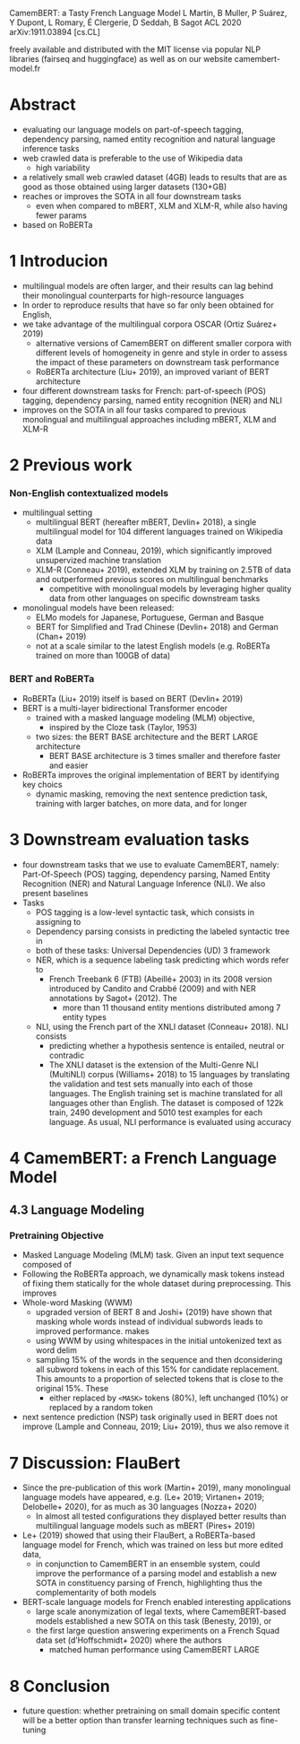 CamemBERT: a Tasty French Language Model
L Martin, B Muller, P Suárez, Y Dupont, L Romary, É Clergerie, D Seddah, B Sagot
ACL 2020 arXiv:1911.03894 [cs.CL]

freely available and distributed with the MIT license via popular NLP libraries
(fairseq and huggingface) as well as on our website camembert-model.fr

# Abstract

* evaluating our language models on part-of-speech tagging, dependency parsing,
  named entity recognition and natural language inference tasks
* web crawled data is preferable to the use of Wikipedia data
  * high variability
* a relatively small web crawled dataset (4GB) leads to results that are as good
  as those obtained using larger datasets (130+GB)
* reaches or improves the SOTA in all four downstream tasks
  * even when compared to mBERT, XLM and XLM-R, while also having fewer params
* based on RoBERTa

# 1 Introducion

* multilingual models are often larger, and their results can lag behind their
  monolingual counterparts for high-resource languages
* In order to reproduce results that have so far only been obtained for English,
* we take advantage of the multilingual corpora OSCAR (Ortiz Suárez+ 2019)
  * alternative versions of CamemBERT on different smaller corpora with
    different levels of homogeneity in genre and style in order to assess the
    impact of these parameters on downstream task performance
  * RoBERTa architecture (Liu+ 2019), an improved variant of BERT architecture
* four different downstream tasks for French: part-of-speech (POS) tagging,
  dependency parsing, named entity recognition (NER) and NLI
* improves on the SOTA in all four tasks compared to previous
  monolingual and multilingual approaches including mBERT, XLM and XLM-R

# 2 Previous work

### Non-English contextualized models

* multilingual setting
  * multilingual BERT (hereafter mBERT, Devlin+ 2018), a single multilingual
    model for 104 different languages trained on Wikipedia data
  * XLM (Lample and Conneau, 2019), which significantly improved unsupervized
    machine translation
  * XLM-R (Conneau+ 2019), extended XLM by training on 2.5TB of data and
    outperformed previous scores on multilingual benchmarks
    * competitive with monolingual models by leveraging higher quality data from
      other languages on specific downstream tasks
* monolingual models have been released:
  * ELMo models for Japanese, Portuguese, German and Basque
  * BERT for Simplified and Trad Chinese (Devlin+ 2018) and German (Chan+ 2019)
  * not at a scale similar to the latest English models
    (e.g. RoBERTa trained on more than 100GB of data)

### BERT and RoBERTa

* RoBERTa (Liu+ 2019) itself is based on BERT (Devlin+ 2019)
* BERT is a multi-layer bidirectional Transformer encoder
  * trained with a masked language modeling (MLM) objective,
    * inspired by the Cloze task (Taylor, 1953)
  * two sizes: the BERT BASE architecture and the BERT LARGE architecture
    * BERT BASE architecture is 3 times smaller and therefore faster and easier
* RoBERTa improves the original implementation of BERT by identifying key choics
  * dynamic masking, removing the next sentence prediction task, training with
    larger batches, on more data, and for longer

# 3 Downstream evaluation tasks

* four downstream tasks that we use to evaluate CamemBERT, namely:
  Part-Of-Speech (POS) tagging, dependency parsing, Named Entity Recognition
  (NER) and Natural Language Inference (NLI). We also present baselines
* Tasks
  * POS tagging is a low-level syntactic task, which consists in assigning to
  * Dependency parsing consists in predicting the labeled syntactic tree in
  * both of these tasks: Universal Dependencies (UD) 3 framework
  * NER, which is a sequence labeling task predicting which words refer to
    * French Treebank 6 (FTB) (Abeillé+ 2003) in its 2008 version introduced by
      Candito and Crabbé (2009) and with NER annotations by Sagot+ (2012). The
      * more than 11 thousand entity mentions distributed among 7 entity types
  * NLI, using the French part of the XNLI dataset (Conneau+ 2018). NLI consists
    * predicting whether a hypothesis sentence is entailed, neutral or contradic
    * The XNLI dataset is the extension of the Multi-Genre NLI (MultiNLI) corpus
      (Williams+ 2018) to 15 languages by translating the validation and test
      sets manually into each of those languages. The English training set is
      machine translated for all languages other than English. The dataset is
      composed of 122k train, 2490 development and 5010 test examples for each
      language. As usual, NLI performance is evaluated using accuracy

# 4 CamemBERT: a French Language Model

## 4.3 Language Modeling

### Pretraining Objective

* Masked Language Modeling (MLM) task.  Given an input text sequence composed of
* Following the RoBERTa approach, we dynamically mask tokens instead of fixing
  them statically for the whole dataset during preprocessing. This improves
* Whole-word Masking (WWM)
  * upgraded version of BERT 8 and Joshi+ (2019) have shown that masking whole
    words instead of individual subwords leads to improved performance.  makes
  * using WWM by using whitespaces in the initial untokenized text as word delim
  * sampling 15% of the words in the sequence and then dconsidering all subword
    tokens in each of this 15% for candidate replacement. This amounts to a
    proportion of selected tokens that is close to the original 15%. These
    * either replaced by `<MASK>` tokens (80%), left unchanged (10%) or
      replaced by a random token
* next sentence prediction (NSP) task originally used in BERT does not improve
  (Lample and Conneau, 2019; Liu+ 2019), thus we also remove it

# 7 Discussion: FlauBert

* Since the pre-publication of this work (Martin+ 2019), many monolingual
  language models have appeared, e.g. (Le+ 2019; Virtanen+ 2019; Delobelle+
  2020), for as much as 30 languages (Nozza+ 2020)
  * In almost all tested configurations they displayed better results than
    multilingual language models such as mBERT (Pires+ 2019)
* Le+ (2019) showed that using their FlauBert, a RoBERTa-based language model
  for French, which was trained on less but more edited data,
  * in conjunction to CamemBERT in an ensemble system, could
    improve the performance of a parsing model and establish a
    new SOTA in constituency parsing of French, highlighting thus the
    complementarity of both models
* BERT-scale language models for French enabled interesting applications
  * large scale anonymization of legal texts, where CamemBERT-based models
    established a new SOTA on this task (Benesty, 2019), or
  * the first large question answering experiments on a French Squad data set
    (d’Hoffschmidt+ 2020) where the authors
    * matched human performance using CamemBERT LARGE

# 8 Conclusion

* future question: whether pretraining on small domain specific content will be
  a better option than transfer learning techniques such as fine-tuning
